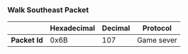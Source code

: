 ### Walk Southeast Packet

|               | Hexadecimal | Decimal | Protocol   |
| ------------- | ----------- | ------- | ---------- |
| **Packet Id** | 0x6B        | 107     | Game sever |
